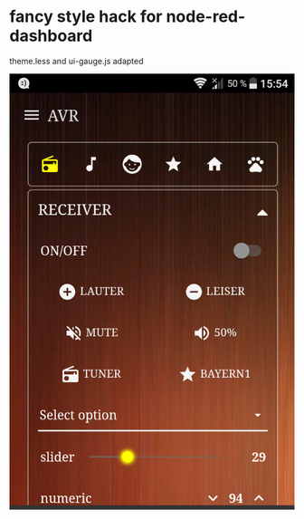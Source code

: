 # fancy style hack for node-red-dashboard 


theme.less and ui-gauge.js adapted


![App Screen](/src/Screenshot.png)